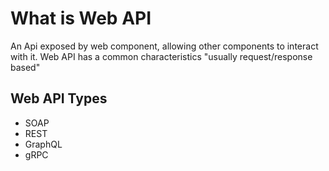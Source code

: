 # What is Web API
An Api exposed by web component, allowing other components to interact with it. Web API has a common characteristics "usually request/response based"

## Web API Types
* SOAP
* REST
* GraphQL
* gRPC

